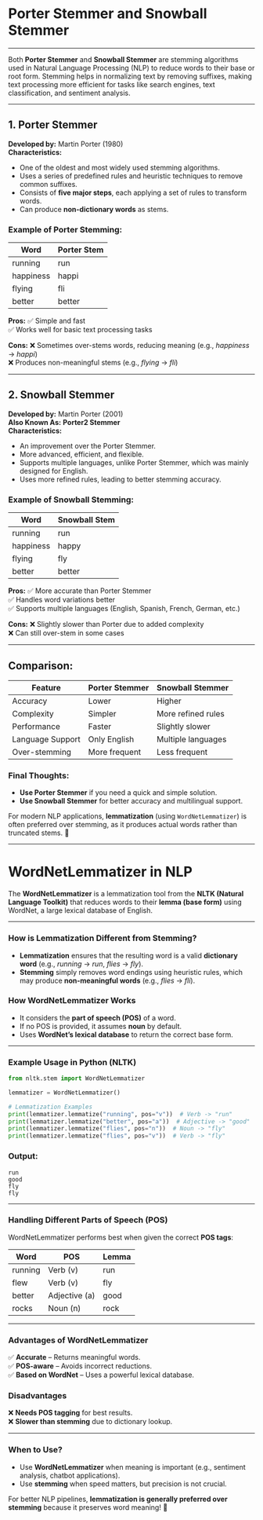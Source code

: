 # **Porter Stemmer and Snowball Stemmer**
---
Both **Porter Stemmer** and **Snowball Stemmer** are stemming algorithms used in Natural Language Processing (NLP) to reduce words to their base or root form. Stemming helps in normalizing text by removing suffixes, making text processing more efficient for tasks like search engines, text classification, and sentiment analysis.

---

## **1. Porter Stemmer**
**Developed by:** Martin Porter (1980)  
**Characteristics:**
- One of the oldest and most widely used stemming algorithms.
- Uses a series of predefined rules and heuristic techniques to remove common suffixes.
- Consists of **five major steps**, each applying a set of rules to transform words.
- Can produce **non-dictionary words** as stems.

### **Example of Porter Stemming:**
| Word | Porter Stem |
|-------|-------------|
| running | run |
| happiness | happi |
| flying | fli |
| better | better |

**Pros:**
✅ Simple and fast  
✅ Works well for basic text processing tasks  

**Cons:**
❌ Sometimes over-stems words, reducing meaning (e.g., *happiness* → *happi*)  
❌ Produces non-meaningful stems (e.g., *flying* → *fli*)  

---

## **2. Snowball Stemmer**
**Developed by:** Martin Porter (2001)  
**Also Known As:** **Porter2 Stemmer**  
**Characteristics:**
- An improvement over the Porter Stemmer.
- More advanced, efficient, and flexible.
- Supports multiple languages, unlike Porter Stemmer, which was mainly designed for English.
- Uses more refined rules, leading to better stemming accuracy.

### **Example of Snowball Stemming:**
| Word | Snowball Stem |
|--------|--------------|
| running | run |
| happiness | happy |
| flying | fly |
| better | better |

**Pros:**
✅ More accurate than Porter Stemmer  
✅ Handles word variations better  
✅ Supports multiple languages (English, Spanish, French, German, etc.)  

**Cons:**
❌ Slightly slower than Porter due to added complexity  
❌ Can still over-stem in some cases  

---

## **Comparison:**
| Feature | Porter Stemmer | Snowball Stemmer |
|----------|---------------|----------------|
| Accuracy | Lower | Higher |
| Complexity | Simpler | More refined rules |
| Performance | Faster | Slightly slower |
| Language Support | Only English | Multiple languages |
| Over-stemming | More frequent | Less frequent |

### **Final Thoughts:**
- **Use Porter Stemmer** if you need a quick and simple solution.
- **Use Snowball Stemmer** for better accuracy and multilingual support.

For modern NLP applications, **lemmatization** (using `WordNetLemmatizer`) is often preferred over stemming, as it produces actual words rather than truncated stems. 🚀

---

# **WordNetLemmatizer in NLP**
The **WordNetLemmatizer** is a lemmatization tool from the **NLTK (Natural Language Toolkit)** that reduces words to their **lemma (base form)** using WordNet, a large lexical database of English.

---

### **How is Lemmatization Different from Stemming?**
- **Lemmatization** ensures that the resulting word is a valid **dictionary word** (e.g., *running* → *run*, *flies* → *fly*).
- **Stemming** simply removes word endings using heuristic rules, which may produce **non-meaningful words** (e.g., *flies* → *fli*).

### **How WordNetLemmatizer Works**
- It considers the **part of speech (POS)** of a word.
- If no POS is provided, it assumes **noun** by default.
- Uses **WordNet’s lexical database** to return the correct base form.

---

### **Example Usage in Python (NLTK)**
```python
from nltk.stem import WordNetLemmatizer

lemmatizer = WordNetLemmatizer()

# Lemmatization Examples
print(lemmatizer.lemmatize("running", pos="v"))  # Verb -> "run"
print(lemmatizer.lemmatize("better", pos="a"))  # Adjective -> "good"
print(lemmatizer.lemmatize("flies", pos="n"))  # Noun -> "fly"
print(lemmatizer.lemmatize("flies", pos="v"))  # Verb -> "fly"
```

### **Output:**
```
run
good
fly
fly
```

---

### **Handling Different Parts of Speech (POS)**
WordNetLemmatizer performs best when given the correct **POS tags**:

| Word | POS | Lemma |
|------|-----|-------|
| running | Verb (v) | run |
| flew | Verb (v) | fly |
| better | Adjective (a) | good |
| rocks | Noun (n) | rock |

---
### **Advantages of WordNetLemmatizer**
✅ **Accurate** – Returns meaningful words.  
✅ **POS-aware** – Avoids incorrect reductions.  
✅ **Based on WordNet** – Uses a powerful lexical database.

### **Disadvantages**
❌ **Needs POS tagging** for best results.  
❌ **Slower than stemming** due to dictionary lookup.  

---
### **When to Use?**
- Use **WordNetLemmatizer** when meaning is important (e.g., sentiment analysis, chatbot applications).
- Use **stemming** when speed matters, but precision is not crucial.

For better NLP pipelines, **lemmatization is generally preferred over stemming** because it preserves word meaning! 🚀
